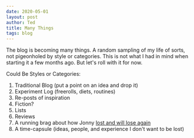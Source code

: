 ```yaml
---
date: 2020-05-01
layout: post
author: Ted
title: Many Things
tags: blog
---
```

The blog is becoming many things. A random sampling of my life of sorts, not pigeonholed by style or categories. This is not what I had in mind when starting it a few months ago. But let's roll with it for now.

Could Be Styles or Categories:
1. Traditional Blog (put a point on an idea and drop it)
2. Experiment Log (freerolls, diets, routines)
3. Re-posts of inspiration
4. Fiction?
5. Lists
6. Reviews
7. A running brag about how Jonny [lost and will lose again](https://jonnyspicer.com/mendokusai/2020/02/11/i-also-won-and-i-will-also-win-again)
8. A time-capsule (ideas, people, and experience I don't want to be lost)
